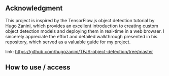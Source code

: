 ## Acknowledgment

This project is inspired by the TensorFlow.js object detection tutorial by Hugo Zanini, which provides an excellent introduction to creating custom object detection models and deploying them in real-time in a web browser. I sincerely appreciate the effort and detailed walkthrough presented in his repository, which served as a valuable guide for my project.

link: https://github.com/hugozanini/TFJS-object-detection/tree/master


## How to use / access


